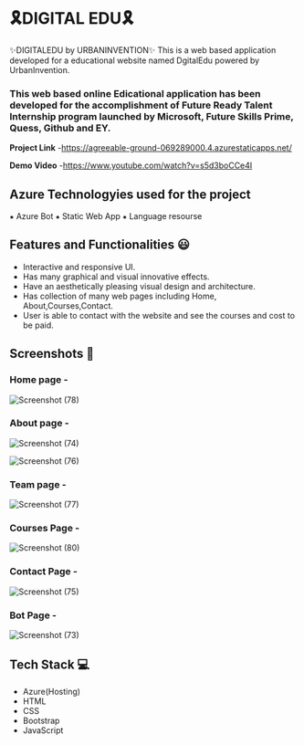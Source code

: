 # 🎗️DIGITAL EDU🎗️
✨DIGITALEDU by URBANINVENTION✨
This is a web based application developed for a educational website named DgitalEdu powered by UrbanInvention.

### This web based online Edicational application has been developed for the accomplishment of Future Ready Talent Internship program launched by Microsoft, Future Skills Prime, Quess, Github and EY.


**Project Link** -https://agreeable-ground-069289000.4.azurestaticapps.net/

**Demo Video** -https://www.youtube.com/watch?v=s5d3boCCe4I  

## Azure Technologyies used for the project
⁕ Azure Bot
⁕ Static Web App
⁕ Language resourse
## Features and Functionalities 😃

- Interactive and responsive UI.
- Has many graphical and visual innovative effects.
- Have an aesthetically pleasing visual design and architecture.
- Has collection of many web pages including Home, About,Courses,Contact.
- User is able to contact with the website and see the courses and cost to be paid.


## Screenshots 📸
### Home page -   
![Screenshot (78)](https://github.com/Deeksha273/UrbanInvention/assets/144249352/b748f260-3d3a-40ea-a1ab-d4d581083dc9)


### About page -
![Screenshot (74)](https://github.com/Deeksha273/UrbanInvention/assets/144249352/709aba34-09ba-457b-ac2c-0553052b977c)

![Screenshot (76)](https://github.com/Deeksha273/UrbanInvention/assets/144249352/ac32620f-75bf-4ab8-99eb-fef37d03b805)


### Team page -
![Screenshot (77)](https://github.com/Deeksha273/UrbanInvention/assets/144249352/b1835046-f456-4a8e-aedb-c366e4b2dc83)


### Courses Page -
![Screenshot (80)](https://github.com/Deeksha273/UrbanInvention/assets/144249352/67be57a9-623a-4c3c-b219-f6d8945ca808)

### Contact Page -
![Screenshot (75)](https://github.com/Deeksha273/UrbanInvention/assets/144249352/d9f4e7f4-f4f7-46bf-a4e5-7068ffa491be)


### Bot Page -
![Screenshot (73)](https://github.com/Deeksha273/UrbanInvention/assets/144249352/22f92018-9be5-4d8a-8a4e-057c96d5170f)

## Tech Stack 💻

- Azure(Hosting)
- HTML
- CSS
- Bootstrap
- JavaScript

